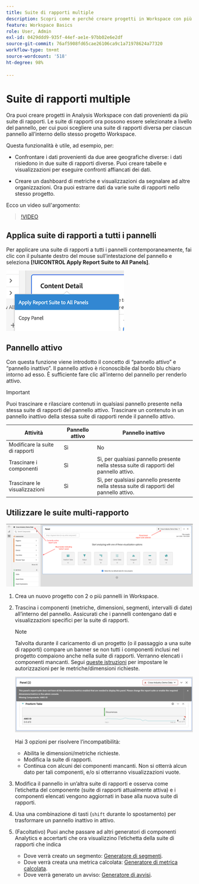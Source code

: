 ```yaml
---
title: Suite di rapporti multiple
description: Scopri come e perché creare progetti in Workspace con più suite di rapporti
feature: Workspace Basics
role: User, Admin
exl-id: 0429ddd9-935f-44ef-ae1e-97bb02e6e2df
source-git-commit: 76af5908fd65cae26106ca9c1a71978624a77320
workflow-type: tm+mt
source-wordcount: '518'
ht-degree: 98%

---
```


# Suite di rapporti multiple

Ora puoi creare progetti in Analysis Workspace con dati provenienti da più suite di rapporti. Le suite di rapporti ora possono essere selezionate a livello del pannello, per cui puoi scegliere una suite di rapporti diversa per ciascun pannello all’interno dello stesso progetto Workspace.

Questa funzionalità è utile, ad esempio, per:

* Confrontare i dati provenienti da due aree geografiche diverse: i dati risiedono in due suite di rapporti diverse. Puoi creare tabelle e visualizzazioni per eseguire confronti affiancati dei dati.

* Creare un dashboard di metriche e visualizzazioni da segnalare ad altre organizzazioni. Ora puoi estrarre dati da varie suite di rapporti nello stesso progetto.

Ecco un video sull&#39;argomento:

>[!VIDEO](https://video.tv.adobe.com/v/32843/?quality=12)

## Applica suite di rapporti a tutti i pannelli

Per applicare una suite di rapporti a tutti i pannelli contemporaneamente, fai clic con il pulsante destro del mouse sull’intestazione del pannello e seleziona **[!UICONTROL Apply Report Suite to All Panels]**.

![](assets/apply-rs-all-panels.png)

## Pannello attivo

Con questa funzione viene introdotto il concetto di “pannello attivo” e “pannello inattivo”. Il pannello attivo è riconoscibile dal bordo blu chiaro intorno ad esso. È sufficiente fare clic all’interno del pannello per renderlo attivo.

>[!IMPORTANT]
>Puoi trascinare e rilasciare contenuti in qualsiasi pannello presente nella stessa suite di rapporti del pannello attivo. Trascinare un contenuto in un pannello inattivo della stessa suite di rapporti rende il pannello attivo.

| Attività | Pannello attivo | Pannello inattivo |
| --- | --- | --- |
| Modificare la suite di rapporti | Sì | No |
| Trascinare i componenti | Sì | Sì, per qualsiasi pannello presente nella stessa suite di rapporti del pannello attivo. |
| Trascinare le visualizzazioni | Sì | Sì, per qualsiasi pannello presente nella stessa suite di rapporti del pannello attivo. |

## Utilizzare le suite multi-rapporto

![](assets/mrs-ui.png)

1. Crea un nuovo progetto con 2 o più pannelli in Workspace.

1. Trascina i componenti (metriche, dimensioni, segmenti, intervalli di date) all’interno del pannello. Assicurati che i pannelli contengano dati e visualizzazioni specifici per la suite di rapporti.


   >[!NOTE]
   >Talvolta durante il caricamento di un progetto (o il passaggio a una suite di rapporti) compare un banner se non tutti i componenti inclusi nel progetto compaiono anche nella suite di rapporti. Verranno elencati i componenti mancanti. Segui [queste istruzioni](/help/admin/admin-console/permissions/product-profile.md) per impostare le autorizzazioni per le metriche/dimensioni richieste.

   ![](assets/incompat-rs.png)

   Hai 3 opzioni per risolvere l’incompatibilità:
   * Abilita le dimensioni/metriche richieste.
   * Modifica la suite di rapporti.
   * Continua con alcuni dei componenti mancanti. Non si otterrà alcun dato per tali componenti, e/o si otterranno visualizzazioni vuote.

1. Modifica il pannello in un’altra suite di rapporti e osserva come l’etichetta del componente (suite di rapporti attualmente attiva) e i componenti elencati vengono aggiornati in base alla nuova suite di rapporti.

1. Usa una combinazione di tasti (`shift` durante lo spostamento) per trasformare un pannello inattivo in attivo.

1. (Facoltativo) Puoi anche passare ad altri generatori di componenti Analytics e accertarti che ora visualizzino l’etichetta della suite di rapporti che indica

   * Dove verrà creato un segmento: [Generatore di segmenti](https://experienceleague.adobe.com/docs/analytics/components/segmentation/segmentation-workflow/seg-build.html?lang=it).
   * Dove verrà creata una metrica calcolata: [Generatore di metrica calcolata](https://experienceleague.adobe.com/docs/analytics/components/calculated-metrics/calcmetric-workflow/cm-build-metrics.html?lang=it).
   * Dove verrà generato un avviso: [Generatore di avvisi](https://experienceleague.adobe.com/docs/analytics/components/alerts/alert-builder.html?lang=it).
